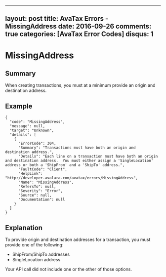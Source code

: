 
---
layout: post
title: AvaTax Errors - MissingAddress
date: 2016-09-26
comments: true
categories: [AvaTax Error Codes]
disqus: 1
---

# MissingAddress

## Summary

When creating transactions, you must at a minimum provide an origin and destination address.

## Example

    {
      "code": "MissingAddress",
      "message": null,
      "target": "Unknown",
      "details": [
        {
          "ErrorCode": 304,
          "Summary": "Transactions must have both an origin and destination address.",
          "Details": "Each line on a transaction must have both an origin and destination address.  You must either assign a 'SingleLocation' address or both a 'ShipFrom' and a 'ShipTo' address.",
          "FaultCode": "Client",
          "HelpLink": "http://developer.avalara.com/avatax/errors/MissingAddress",
          "Name": "MissingAddress",
          "RefersTo": null,
          "Severity": "Error",
          "Source": null,
          "Documentation": null
        }
      ]
    }

## Explanation

To provide origin and destination addresses for a transaction, you must provide one of the following:
* ShipFrom/ShipTo addresses
* SingleLocation address

Your API call did not include one or the other of those options.